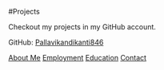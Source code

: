 #Projects

Checkout my projects in my GitHub account.

GitHub: [Pallavikandikanti846](https://github.com/Pallavikandikanti846)  

[About Me](index.markdown)
[Employment](employment.markdown)
[Education](education.markdown)
[Contact](contact.markdown)

